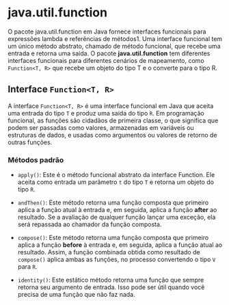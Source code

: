 # java.util.function

O pacote java.util.function em Java fornece interfaces funcionais para expressões lambda e referências de métodos1. Uma interface funcional tem um único método abstrato, chamado de método funcional, que recebe uma entrada e retorna uma saída. O pacote **java.util.function** tem diferentes interfaces funcionais para diferentes cenários de mapeamento, como `Function<T, R>` que recebe um objeto do tipo T e o converte para o tipo R.

## Interface `Function<T, R>`

A interface `Function<T, R>` é uma interface funcional em Java que aceita uma entrada do tipo `T` e produz uma saída do tipo `R`. Em programação funcional, as funções são cidadãos de primeira classe, o que significa que podem ser passadas como valores, armazenadas em variáveis ou estruturas de dados, e usadas como argumentos ou valores de retorno de outras funções.

### Métodos padrão

- `apply()`: Este é o método funcional abstrato da interface Function. Ele aceita como entrada um parâmetro `t` do tipo `T` e retorna um objeto do tipo `R`.

- `andThen()`: Este método retorna uma função composta que primeiro aplica a função atual à entrada e, em seguida, aplica a função **after** ao resultado. Se a avaliação de qualquer função lançar uma exceção, ela será repassada ao chamador da função composta.

- `compose()`: Este método retorna uma função composta que primeiro aplica a função **before** à entrada e, em seguida, aplica a função atual ao resultado. Assim, a função combinada obtida como resultado de `compose()` aplica ambas as funções, no processo convertendo o tipo `V` para `R`.

- `identity()`: Este estático método retorna uma função que sempre retorna seu argumento de entrada. Isso pode ser útil quando você precisa de uma função que não faz nada.